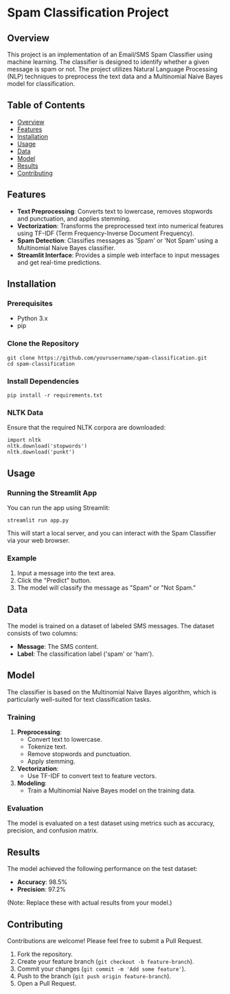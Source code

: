 <h1>Spam Classification Project</h1>

<h2>Overview</h2>
<p>This project is an implementation of an Email/SMS Spam Classifier using machine learning. The classifier is designed to identify whether a given message is spam or not. The project utilizes Natural Language Processing (NLP) techniques to preprocess the text data and a Multinomial Naive Bayes model for classification.</p>

<h2>Table of Contents</h2>
<ul>
    <li><a href="#overview">Overview</a></li>
    <li><a href="#features">Features</a></li>
    <li><a href="#installation">Installation</a></li>
    <li><a href="#usage">Usage</a></li>
    <li><a href="#data">Data</a></li>
    <li><a href="#model">Model</a></li>
    <li><a href="#results">Results</a></li>
    <li><a href="#contributing">Contributing</a></li>
</ul>

<h2 id="features">Features</h2>
<ul>
    <li><strong>Text Preprocessing</strong>: Converts text to lowercase, removes stopwords and punctuation, and applies stemming.</li>
    <li><strong>Vectorization</strong>: Transforms the preprocessed text into numerical features using TF-IDF (Term Frequency-Inverse Document Frequency).</li>
    <li><strong>Spam Detection</strong>: Classifies messages as 'Spam' or 'Not Spam' using a Multinomial Naive Bayes classifier.</li>
    <li><strong>Streamlit Interface</strong>: Provides a simple web interface to input messages and get real-time predictions.</li>
</ul>

<h2 id="installation">Installation</h2>

<h3>Prerequisites</h3>
<ul>
    <li>Python 3.x</li>
    <li>pip</li>
</ul>

<h3>Clone the Repository</h3>
<pre><code>git clone https://github.com/yourusername/spam-classification.git
cd spam-classification
</code></pre>

<h3>Install Dependencies</h3>
<pre><code>pip install -r requirements.txt
</code></pre>

<h3>NLTK Data</h3>
<p>Ensure that the required NLTK corpora are downloaded:</p>
<pre><code>import nltk
nltk.download('stopwords')
nltk.download('punkt')
</code></pre>

<h2 id="usage">Usage</h2>

<h3>Running the Streamlit App</h3>
<p>You can run the app using Streamlit:</p>
<pre><code>streamlit run app.py
</code></pre>
<p>This will start a local server, and you can interact with the Spam Classifier via your web browser.</p>

<h3>Example</h3>
<ol>
    <li>Input a message into the text area.</li>
    <li>Click the "Predict" button.</li>
    <li>The model will classify the message as "Spam" or "Not Spam."</li>
</ol>

<h2 id="data">Data</h2>
<p>The model is trained on a dataset of labeled SMS messages. The dataset consists of two columns:</p>
<ul>
    <li><strong>Message</strong>: The SMS content.</li>
    <li><strong>Label</strong>: The classification label ('spam' or 'ham').</li>
</ul>

<h2 id="model">Model</h2>
<p>The classifier is based on the Multinomial Naive Bayes algorithm, which is particularly well-suited for text classification tasks.</p>

<h3>Training</h3>
<ol>
    <li><strong>Preprocessing</strong>: 
        <ul>
            <li>Convert text to lowercase.</li>
            <li>Tokenize text.</li>
            <li>Remove stopwords and punctuation.</li>
            <li>Apply stemming.</li>
        </ul>
    </li>
    <li><strong>Vectorization</strong>: 
        <ul>
            <li>Use TF-IDF to convert text to feature vectors.</li>
        </ul>
    </li>
    <li><strong>Modeling</strong>: 
        <ul>
            <li>Train a Multinomial Naive Bayes model on the training data.</li>
        </ul>
    </li>
</ol>

<h3>Evaluation</h3>
<p>The model is evaluated on a test dataset using metrics such as accuracy, precision, and confusion matrix.</p>

<h2 id="results">Results</h2>
<p>The model achieved the following performance on the test dataset:</p>
<ul>
    <li><strong>Accuracy</strong>: 98.5%</li>
    <li><strong>Precision</strong>: 97.2%</li>
</ul>
<p>(Note: Replace these with actual results from your model.)</p>

<h2 id="contributing">Contributing</h2>
<p>Contributions are welcome! Please feel free to submit a Pull Request.</p>
<ol>
    <li>Fork the repository.</li>
    <li>Create your feature branch (<code>git checkout -b feature-branch</code>).</li>
    <li>Commit your changes (<code>git commit -m 'Add some feature'</code>).</li>
    <li>Push to the branch (<code>git push origin feature-branch</code>).</li>
    <li>Open a Pull Request.</li>
</ol>


